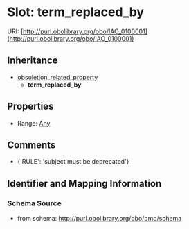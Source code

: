 # Slot: term_replaced_by

URI: [http://purl.obolibrary.org/obo/IAO_0100001](http://purl.obolibrary.org/obo/IAO_0100001)




## Inheritance

* [obsoletion_related_property](obsoletion_related_property.md)
    * **term_replaced_by**



## Properties

 * Range: [Any](Any.md)



## Comments

* {'RULE': 'subject must be deprecated'}

## Identifier and Mapping Information







### Schema Source


* from schema: http://purl.obolibrary.org/obo/omo/schema



